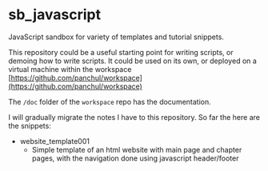 # sb_javascript

JavaScript sandbox for variety of templates and tutorial snippets.

This repository could be a useful starting point for writing scripts, or demoing how to write scripts.
It could be used on its own, or deployed on a virtual machine within the workspace [https://github.com/panchul/workspace](https://github.com/panchul/workspace)

The `/doc` folder of the `workspace` repo has the documentation. 

I will gradually migrate the notes I have to this repository. So far the here are the snippets:

+ website_template001
     - Simple template of an html website with main page and chapter pages,
       with the navigation done using javascript header/footer
       
       
     